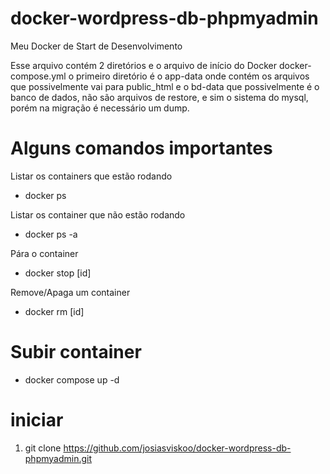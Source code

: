 # docker-wordpress-db-phpmyadmin
Meu Docker de Start de Desenvolvimento

Esse arquivo contém 2 diretórios e o arquivo de início do Docker docker-compose.yml o primeiro diretório é o app-data onde contém os arquivos que possivelmente vai para public_html e o bd-data que possivelmente é o banco de dados, não são arquivos de restore, e sim o sistema do mysql, porém na migração é necessário um dump.

# Alguns comandos importantes
Listar os containers que estão rodando

- docker ps

Listar os container que não estão rodando

- docker ps -a

Pára o container

- docker stop [id]

Remove/Apaga um container

- docker rm [id]

# Subir container
- docker compose up -d

# iniciar

1) git clone https://github.com/josiasviskoo/docker-wordpress-db-phpmyadmin.git
